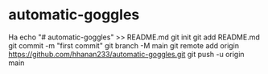 # automatic-goggles
Ha
echo "# automatic-goggles" >> README.md
  git init
  git add README.md
  git commit -m "first commit"
  git branch -M main
  git remote add origin https://github.com/hhanan233/automatic-goggles.git
  git push -u origin main
